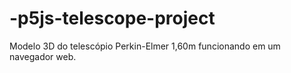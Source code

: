 # -p5js-telescope-project
Modelo 3D do telescópio Perkin-Elmer 1,60m funcionando em um navegador web.
